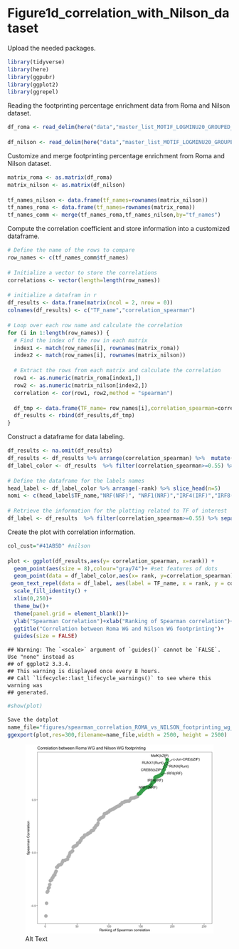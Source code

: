 # Figure1d_correlation_with_Nilson_dataset

Upload the needed packages.

``` r
library(tidyverse)
library(here)
library(ggpubr)
library(ggplot2)
library(ggrepel)
```

Reading the footprinting percentage enrichment data from Roma and Nilson
dataset.

``` r
df_roma <- read_delim(here("data","master_list_MOTIF_LOGMINU20_GROUPED_SI_HG19_ROMA_max_AGOSTO23.txt"),delim = "\t", col_names = T) %>% column_to_rownames(var="motif") 

df_nilson <- read_delim(here("data","master_list_MOTIF_LOGMINU20_GROUPED_SI_HG19_NILSON_max_AGOSTO23.txt"),delim = "\t", col_names = T) %>% column_to_rownames(var="motif")
```

Customize and merge footprinting percentage enrichment from Roma and
Nilson dataset.

``` r
matrix_roma <- as.matrix(df_roma)
matrix_nilson <- as.matrix(df_nilson)

tf_names_nilson <- data.frame(tf_names=rownames(matrix_nilson))
tf_names_roma <- data.frame(tf_names=rownames(matrix_roma))
tf_names_comm <- merge(tf_names_roma,tf_names_nilson,by="tf_names")
```

Compute the correlation coefficient and store information into a
customized dataframe.

``` r
# Define the name of the rows to compare
row_names <- c(tf_names_comm$tf_names)

# Initialize a vector to store the correlations
correlations <- vector(length=length(row_names))

# initialize a datafram in r
df_results <- data.frame(matrix(ncol = 2, nrow = 0))
colnames(df_results) <- c("TF_name","correlation_spearman")

# Loop over each row name and calculate the correlation
for (i in 1:length(row_names)) {
  # Find the index of the row in each matrix
  index1 <- match(row_names[i], rownames(matrix_roma))
  index2 <- match(row_names[i], rownames(matrix_nilson))
  
  # Extract the rows from each matrix and calculate the correlation
  row1 <- as.numeric(matrix_roma[index1,])
  row2 <- as.numeric(matrix_nilson[index2,])
  correlation <- cor(row1, row2,method = "spearman")
  
  df_tmp <- data.frame(TF_name= row_names[i],correlation_spearman=correlation )
  df_results <- rbind(df_results,df_tmp)
}
```

Construct a dataframe for data labeling.

``` r
df_results <- na.omit(df_results)
df_results <- df_results %>% arrange(correlation_spearman) %>%  mutate(rank = rank(correlation_spearman)) 
df_label_color <- df_results  %>% filter(correlation_spearman>=0.55) %>% separate(TF_name,c("TF_name",NA),sep="/") 

# Define the dataframe for the labels names
head_label <- df_label_color %>% arrange(-rank) %>% slice_head(n=5)
nomi <- c(head_label$TF_name,"NRF(NRF)", "NRF1(NRF)","IRF4(IRF)","IRF8(IRF)") 

# Retrieve the information for the plotting related to TF of interest
df_label <- df_results  %>% filter(correlation_spearman>=0.55) %>% separate(TF_name,c("TF_name",NA),sep="/") %>% filter(TF_name %in% nomi)
```

Create the plot with correlation information.

``` r
col_cust="#41AB5D" #nilson

plot <- ggplot(df_results,aes(y= correlation_spearman, x=rank)) + 
  geom_point(aes(size = 8),colour="gray74")+ #set features of dots
  geom_point(data = df_label_color,aes(x= rank, y=correlation_spearman),size=5,colour=col_cust)+
 geom_text_repel(data = df_label, aes(label = TF_name, x = rank, y = correlation_spearman),min.segment.length = 0.5,box.padding = 0.5) +
  scale_fill_identity() +
  xlim(0,250)+
  theme_bw()+ 
  theme(panel.grid = element_blank())+ 
  ylab("Spearman Correlation")+xlab("Ranking of Spearman correlation")+
  ggtitle("Correlation between Roma WG and Nilson WG footprinting")+
  guides(size = FALSE) 
```

    ## Warning: The `<scale>` argument of `guides()` cannot be `FALSE`. Use "none" instead as
    ## of ggplot2 3.3.4.
    ## This warning is displayed once every 8 hours.
    ## Call `lifecycle::last_lifecycle_warnings()` to see where this warning was
    ## generated.

``` r
#show(plot)
```

``` r
Save the dotplot
name_file="figures/spearman_correlation_ROMA_vs_NILSON_footprinting_wg_percentage_labels.png"
ggexport(plot,res=300,filename=name_file,width = 2500, height = 2500)
```

<figure>
<img
src="https://github.com/cleliacort/NRF1_paper/blob/main/Fig1/figures/spearman_correlation_ROMA_vs_NILSON_footprinting_wg_percentage_labels.png"
alt="Alt Text" />
<figcaption aria-hidden="true">Alt Text</figcaption>
</figure>
